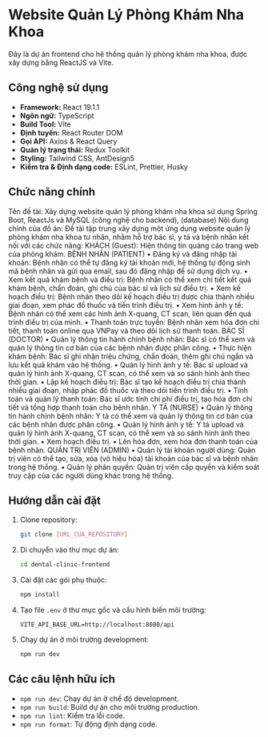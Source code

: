 # Website Quản Lý Phòng Khám Nha Khoa

Đây là dự án frontend cho hệ thống quản lý phòng khám nha khoa, được xây dựng bằng ReactJS và Vite.

## Công nghệ sử dụng

- **Framework:** React 19.1.1
- **Ngôn ngữ:** TypeScript
- **Build Tool:** Vite
- **Định tuyến:** React Router DOM
- **Gọi API:** Axios & React Query
- **Quản lý trạng thái:** Redux Toolkit
- **Styling:** Tailwind CSS, AntDesign5
- **Kiểm tra & Định dạng code:** ESLint, Prettier, Husky

## Chức năng chính

Tên đề tài: Xây dựng website quản lý phòng khám nha khoa sử dụng Spring Boot, ReactJs và MySQL (công nghệ cho backend), (database)
Nội dung chính của đồ án:
Đề tài tập trung xây dựng một ứng dụng website quản lý phòng khám nha khoa tư nhân, nhằm hỗ trợ bác sĩ, y tá và bệnh nhân kết nối với các chức năng:
KHÁCH (Guest):
Hiện thông tin quảng cáo trang web của phòng khám.
BỆNH NHÂN (PATIENT)
• Đăng ký và đăng nhập tài khoản: Bệnh nhân có thể tự đăng ký tài khoản mới, hệ thống tự động sinh mã bệnh nhân và gửi qua email, sau đó đăng nhập để sử dụng dịch vụ.
• Xem kết quả khám bệnh và điều trị: Bệnh nhân có thể xem chi tiết kết quả khám bệnh, chẩn đoán, ghi chú của bác sĩ và lịch sử điều trị.
• Xem kế hoạch điều trị: Bệnh nhân theo dõi kế hoạch điều trị được chia thành nhiều giai đoạn, xem phác đồ thuốc và tiến trình điều trị.
• Xem hình ảnh y tế: Bệnh nhân có thể xem các hình ảnh X-quang, CT scan, liên quan đến quá trình điều trị của mình.
• Thanh toán trực tuyến: Bệnh nhân xem hóa đơn chi tiết, thanh toán online qua VNPay và theo dõi lịch sử thanh toán.
BÁC SĨ (DOCTOR)
• Quản lý thông tin hành chính bệnh nhân: Bác sĩ có thể xem và quản lý thông tin cơ bản của các bệnh nhân được phân công.
• Thực hiện khám bệnh: Bác sĩ ghi nhận triệu chứng, chẩn đoán, thêm ghi chú ngắn và lưu kết quả khám vào hệ thống.
• Quản lý hình ảnh y tế: Bác sĩ upload và quản lý hình ảnh X-quang, CT scan, có thể xem và so sánh hình ảnh theo thời gian.
• Lập kế hoạch điều trị: Bác sĩ tạo kế hoạch điều trị chia thành nhiều giai đoạn, nhập phác đồ thuốc và theo dõi tiến trình điều trị.
• Tính toán và quản lý thanh toán: Bác sĩ ước tính chi phí điều trị, tạo hóa đơn chi tiết và tổng hợp thanh toán cho bệnh nhân.
Y TÁ (NURSE)
• Quản lý thông tin hành chính bệnh nhân: Y tá có thể xem và quản lý thông tin cơ bản của các bệnh nhân được phân công.
• Quản lý hình ảnh y tế: Y tá upload và quản lý hình ảnh X-quang, CT scan, có thể xem và so sánh hình ảnh theo thời gian.
• Xem hoạch điều trị.
• Lên hóa đơn, xem hóa đơn thanh toán của bệnh nhân.
QUẢN TRỊ VIÊN (ADMIN)
• Quản lý tài khoản người dùng: Quản trị viên có thể tạo, sửa, xóa (vô hiệu hóa) tài khoản của bác sĩ và bệnh nhân trong hệ thống.
• Quản lý phân quyền: Quản trị viên cấp quyền và kiểm soát truy cập của các người dùng khác trong hệ thống.

## Hướng dẫn cài đặt

1.  Clone repository:
    ```bash
    git clone [URL_CUA_REPOSITORY]
    ```
2.  Di chuyển vào thư mục dự án:
    ```bash
    cd dental-clinic-frontend
    ```
3.  Cài đặt các gói phụ thuộc:
    ```bash
    npm install
    ```
4.  Tạo file `.env` ở thư mục gốc và cấu hình biến môi trường:
    ```
    VITE_API_BASE_URL=http://localhost:8080/api
    ```
5.  Chạy dự án ở môi trường development:
    ```bash
    npm run dev
    ```

## Các câu lệnh hữu ích

- `npm run dev`: Chạy dự án ở chế độ development.
- `npm run build`: Build dự án cho môi trường production.
- `npm run lint`: Kiểm tra lỗi code.
- `npm run format`: Tự động định dạng code.
